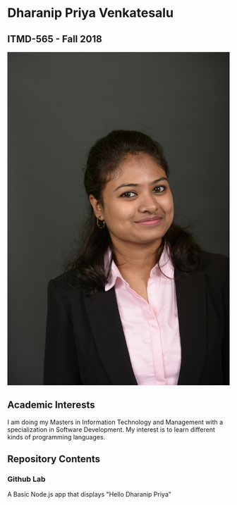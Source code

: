# Dharanip Priya Venkatesalu
## ITMD-565 - Fall 2018
![alt text](DSC_9949.JPG)
## Academic Interests
I am doing my Masters in Information Technology and Management with a specialization in Software Development. My interest is to learn different kinds of programming languages.
## Repository Contents
### Github Lab
A Basic Node.js app that displays "Hello Dharanip Priya"
